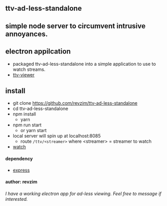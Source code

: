 ## ttv-ad-less-standalone

## simple node server to circumvent intrusive annoyances.

## electron appilcation
* packaged ttv-ad-less-standalone into a simple application to use to watch streams.
* [ttv-viewer](https://github.com/revzim/ttv-viewer)

## install
* git clone https://github.com/revzim/ttv-ad-less-standalone
* cd ttv-ad-less-standalone
* npm install 
  * yarn
* npm run start
  * or yarn start
* local server will spin up at localhost:8085
  * route `/ttv/<streamer>` where \<streamer\> = streamer to watch
* [watch](http://localhost:8085/ttv/<streamer>)

#### dependency
* [express](https://github.com/expressjs/express)

#### author: revzim

###### I have a working electron app for ad-less viewing. Feel free to message if interested.
